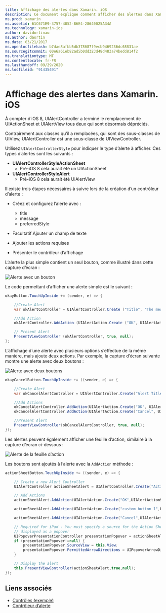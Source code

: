 ```yaml
---
title: Affichage des alertes dans Xamarin. iOS
description: Ce document explique comment afficher des alertes dans Xamarin. iOS à l’aide des API UIAlertController introduites dans iOS 8.
ms.prod: xamarin
ms.assetid: 61C671E9-3757-4052-86E4-28640025A34A
ms.technology: xamarin-ios
author: davidortinau
ms.author: daortin
ms.date: 03/21/2017
ms.openlocfilehash: b7dae8afbb5db378687f9ecb9469236dc68831ae
ms.sourcegitcommit: 00e6a61eb82ad5b0dd323d48d483a74bedd814f2
ms.translationtype: MT
ms.contentlocale: fr-FR
ms.lasthandoff: 09/29/2020
ms.locfileid: "91435491"
---
```

# <a name="displaying-alerts-in-xamarinios"></a>Affichage des alertes dans Xamarin. iOS

À compter d’iOS 8, UIAlertController a terminé le remplacement de UIActionSheet et UIAlertView tous deux qui sont désormais dépréciés.

Contrairement aux classes qu’il a remplacées, qui sont des sous-classes de UIView, UIAlertController est une sous-classe de UIViewController.

Utilisez `UIAlertControllerStyle` pour indiquer le type d’alerte à afficher. Ces types d’alertes sont les suivants :

- **UIAlertControllerStyleActionSheet**
  - Pré-iOS 8 cela aurait été un UIActionSheet
- **UIAlertControllerStyleAlert**
  - Pré-iOS 8 cela aurait été UIAlertView 

Il existe trois étapes nécessaires à suivre lors de la création d’un contrôleur d’alerte :

- Créez et configurez l’alerte avec :
  - title
  - message
  - preferredStyle

- Facultatif Ajouter un champ de texte
- Ajouter les actions requises
- Présenter le contrôleur d’affichage

L’alerte la plus simple contient un seul bouton, comme illustré dans cette capture d’écran :

 ![Alerte avec un bouton](alerts-images/alert1.png)

Le code permettant d’afficher une alerte simple est le suivant :

```csharp
okayButton.TouchUpInside += (sender, e) => {

    //Create Alert
    var okAlertController = UIAlertController.Create ("Title", "The message", UIAlertControllerStyle.Alert);

    //Add Action
    okAlertController.AddAction (UIAlertAction.Create ("OK", UIAlertActionStyle.Default, null));

    // Present Alert
    PresentViewController (okAlertController, true, null);
};
```

L’affichage d’une alerte avec plusieurs options s’effectue de la même manière, mais ajoute deux actions. Par exemple, la capture d’écran suivante montre une alerte avec deux boutons :

 ![Alerte avec deux boutons](alerts-images/alert2.png)

```csharp
okayCancelButton.TouchUpInside += ((sender, e) => {

    //Create Alert
    var okCancelAlertController = UIAlertController.Create("Alert Title", "Choose from two buttons", UIAlertControllerStyle.Alert);

    //Add Actions
    okCancelAlertController.AddAction(UIAlertAction.Create("OK", UIAlertActionStyle.Default, alert => Console.WriteLine ("Okay was clicked")));
    okCancelAlertController.AddAction(UIAlertAction.Create("Cancel", UIAlertActionStyle.Cancel, alert => Console.WriteLine ("Cancel was clicked")));

    //Present Alert
    PresentViewController(okCancelAlertController, true, null);
});
```

Les alertes peuvent également afficher une feuille d’action, similaire à la capture d’écran ci-dessous :

 ![Alerte de la feuille d’action](alerts-images/alert3.png)

Les boutons sont ajoutés à l’alerte avec la `AddAction` méthode :

```csharp
actionSheetButton.TouchUpInside += ((sender, e) => {

    // Create a new Alert Controller
    UIAlertController actionSheetAlert = UIAlertController.Create("Action Sheet", "Select an item from below", UIAlertControllerStyle.ActionSheet);

    // Add Actions
    actionSheetAlert.AddAction(UIAlertAction.Create("OK",UIAlertActionStyle.Default, (action) => Console.WriteLine ("Item One pressed.")));

    actionSheetAlert.AddAction(UIAlertAction.Create("custom button 1",UIAlertActionStyle.Default, (action) => Console.WriteLine ("Item Two pressed.")));

    actionSheetAlert.AddAction(UIAlertAction.Create("Cancel",UIAlertActionStyle.Cancel, (action) => Console.WriteLine ("Cancel button pressed.")));

    // Required for iPad - You must specify a source for the Action Sheet since it is
    // displayed as a popover
    UIPopoverPresentationController presentationPopover = actionSheetAlert.PopoverPresentationController;
    if (presentationPopover!=null) {
        presentationPopover.SourceView = this.View;
        presentationPopover.PermittedArrowDirections = UIPopoverArrowDirection.Up;
    }

    // Display the alert
    this.PresentViewController(actionSheetAlert,true,null);
});
```

## <a name="related-links"></a>Liens associés

- [Contrôles (exemple)](/samples/xamarin/ios-samples/controls)
- [Contrôleur d’alerte](https://github.com/xamarin/recipes/tree/master/Recipes/ios/standard_controls/alertcontroller)